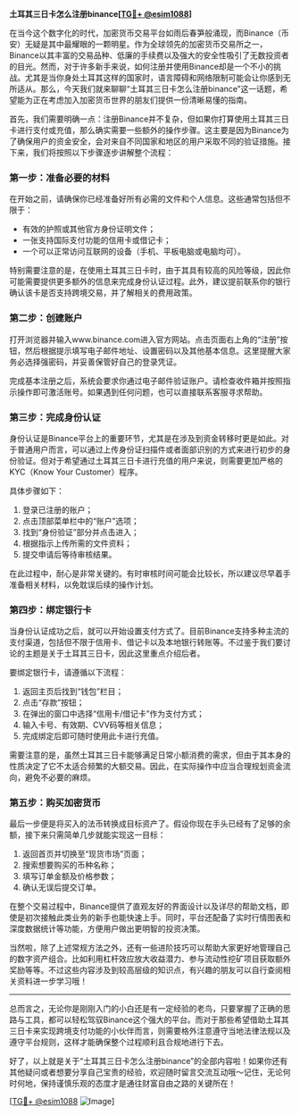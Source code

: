 **土耳其三日卡怎么注册binance[[TG💪+ @esim1088](https://t.me/s/esim1088)]**

在当今这个数字化的时代，加密货币交易平台如雨后春笋般涌现，而Binance（币安）无疑是其中最耀眼的一颗明星。作为全球领先的加密货币交易所之一，Binance以其丰富的交易品种、低廉的手续费以及强大的安全性吸引了无数投资者的目光。然而，对于许多新手来说，如何注册并使用Binance却是一个不小的挑战。尤其是当你身处土耳其这样的国家时，语言障碍和网络限制可能会让你感到无所适从。那么，今天我们就来聊聊“土耳其三日卡怎么注册binance”这一话题，希望能为正在考虑加入加密货币世界的朋友们提供一份清晰易懂的指南。

首先，我们需要明确一点：注册Binance并不复杂，但如果你打算使用土耳其三日卡进行支付或充值，那么确实需要一些额外的操作步骤。这主要是因为Binance为了确保用户的资金安全，会对来自不同国家和地区的用户采取不同的验证措施。接下来，我们将按照以下步骤逐步讲解整个流程：

### 第一步：准备必要的材料

在开始之前，请确保你已经准备好所有必需的文件和个人信息。这些通常包括但不限于：
- 有效的护照或其他官方身份证明文件；
- 一张支持国际支付功能的信用卡或借记卡；
- 一个可以正常访问互联网的设备（手机、平板电脑或电脑均可）。

特别需要注意的是，在使用土耳其三日卡时，由于其具有较高的风险等级，因此你可能需要提供更多额外的信息来完成身份认证过程。此外，建议提前联系你的银行确认该卡是否支持跨境交易，并了解相关的费用政策。

### 第二步：创建账户

打开浏览器并输入www.binance.com进入官方网站。点击页面右上角的“注册”按钮，然后根据提示填写电子邮件地址、设置密码以及其他基本信息。这里提醒大家务必选择强密码，并妥善保管好自己的登录凭证。

完成基本注册之后，系统会要求你通过电子邮件验证账户。请检查收件箱并按照指示操作即可激活账号。如果遇到任何问题，也可以直接联系客服寻求帮助。

### 第三步：完成身份认证

身份认证是Binance平台上的重要环节，尤其是在涉及到资金转移时更是如此。对于普通用户而言，可以通过上传身份证扫描件或者面部识别的方式来进行初步的身份验证。但对于希望通过土耳其三日卡进行充值的用户来说，则需要更加严格的KYC（Know Your Customer）程序。

具体步骤如下：
1. 登录已注册的账户；
2. 点击顶部菜单栏中的“账户”选项；
3. 找到“身份验证”部分并点击进入；
4. 根据指示上传所需的文件资料；
5. 提交申请后等待审核结果。

在此过程中，耐心是非常关键的。有时审核时间可能会比较长，所以建议尽早着手准备相关材料，以免耽误后续的操作计划。

### 第四步：绑定银行卡

当身份认证成功之后，就可以开始设置支付方式了。目前Binance支持多种主流的支付渠道，包括但不限于信用卡、借记卡以及本地银行转账等。不过鉴于我们要讨论的主题是关于土耳其三日卡，因此这里重点介绍后者。

要绑定银行卡，请遵循以下流程：
1. 返回主页后找到“钱包”栏目；
2. 点击“存款”按钮；
3. 在弹出的窗口中选择“信用卡/借记卡”作为支付方式；
4. 输入卡号、有效期、CVV码等相关信息；
5. 完成绑定后即可随时使用此卡进行充值。

需要注意的是，虽然土耳其三日卡能够满足日常小额消费的需求，但由于其本身的性质决定了它不太适合频繁的大额交易。因此，在实际操作中应当合理规划资金流向，避免不必要的麻烦。

### 第五步：购买加密货币

最后一步便是将买入的法币转换成目标资产了。假设你现在手头已经有了足够的余额，接下来只需简单几步就能实现这一目标：
1. 返回首页并切换至“现货市场”页面；
2. 搜索想要购买的币种名称；
3. 填写订单金额及价格参数；
4. 确认无误后提交订单。

在整个交易过程中，Binance提供了直观友好的界面设计以及详尽的帮助文档，即使是初次接触此类业务的新手也能快速上手。同时，平台还配备了实时行情图表和深度数据统计等功能，方便用户做出更明智的投资决策。

当然啦，除了上述常规方法之外，还有一些进阶技巧可以帮助大家更好地管理自己的数字资产组合。比如利用杠杆效应放大收益潜力、参与流动性挖矿项目获取额外奖励等等。不过这些内容涉及到较高层级的知识点，有兴趣的朋友可以自行查阅相关资料进一步学习哦！

---

总而言之，无论你是刚刚入门的小白还是有一定经验的老鸟，只要掌握了正确的思路与工具，都可以轻松驾驭Binance这个强大的平台。而对于那些希望借助土耳其三日卡来实现跨境支付功能的小伙伴而言，则需要格外注意遵守当地法律法规以及遵守平台规则，这样才能确保整个过程顺利且合规地进行下去。

好了，以上就是关于“土耳其三日卡怎么注册binance”的全部内容啦！如果你还有其他疑问或者想要分享自己宝贵的经验，欢迎随时留言交流互动哦～记住，无论何时何地，保持谨慎乐观的态度才是通往财富自由之路的关键所在！

[[TG💪+ @esim1088](https://t.me/s/esim1088) ![Image](https://i.postimg.cc/4NQfJmqS/Snipaste-2025-05-13-00-14-12.png)]